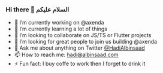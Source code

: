 ### Hi there 👋 السلام عليكم

- 🔭 I’m currently working on @axenda
- 🌱 I’m currently learning a lot of things
- 🚀 I’m looking to collaborate on JS/TS or Flutter projects
- 🤔 I’m looking for great people to join us building @axenda
- 💬 Ask me about anything on Twitter [@HadiAlbinsaad](https://twitter.com/hadialbinsaad)
- 📫 How to reach me: hadi@albinsaad.com
- ⚡ Fun fact: I buy coffe to work then I forget to drink it
